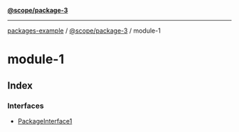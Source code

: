 [**@scope/package-3**](index.md)

***

[packages-example](../../packages.md) / [@scope/package-3](index.md) / module-1

# module-1

## Index

### Interfaces

- [PackageInterface1](interfaces/PackageInterface1.md)
